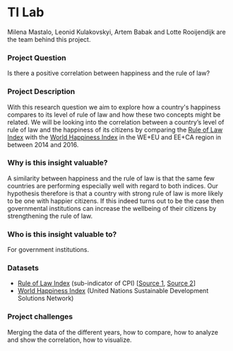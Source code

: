 # TI Lab

Milena Mastalo, Leonid Kulakovskyi, Artem Babak and Lotte Rooijendijk are the team behind this project.

### Project Question

Is there a positive correlation between happiness and the rule of law?

### Project Description

With this research question we aim to explore how a country's happiness compares to its level of rule of law and how these two concepts might be related. We will be looking into the correlation between a country’s level of rule of law and the happiness of its citizens by comparing the [Rule of Law Index](https://worldjusticeproject.org/our-work/wjp-rule-law-index) with the [World Happiness Index](http://worldhappiness.report) in the WE+EU and EE+CA region in between 2014 and 2016.

### Why is this insight valuable?

A similarity between happiness and the rule of law is that the same few countries are performing especially well with regard to both indices. Our hypothesis therefore is that a country with strong rule of law is more likely to be one with happier citizens. If this indeed turns out to be the case then governmental institutions can increase the wellbeing of their citizens by strengthening the rule of law.

### Who is this insight valuable to?

For government institutions.

### Datasets

- [Rule of Law Index](https://worldjusticeproject.org/
) (sub-indicator of CPI) [[Source 1](https://worldjusticeproject.org/sites/default/files/documents/WJP_Index_Report_2012.pdf), [Source 2](https://worldjusticeproject.org/sites/default/files/documents/RoLI_Final-Digital_0.pdf)]
- [World Happiness Index](http://worldhappiness.report) (United Nations Sustainable Development Solutions Network)


### Project challenges

Merging the data of the different years, how to compare, how to analyze and show the correlation, how to visualize.

